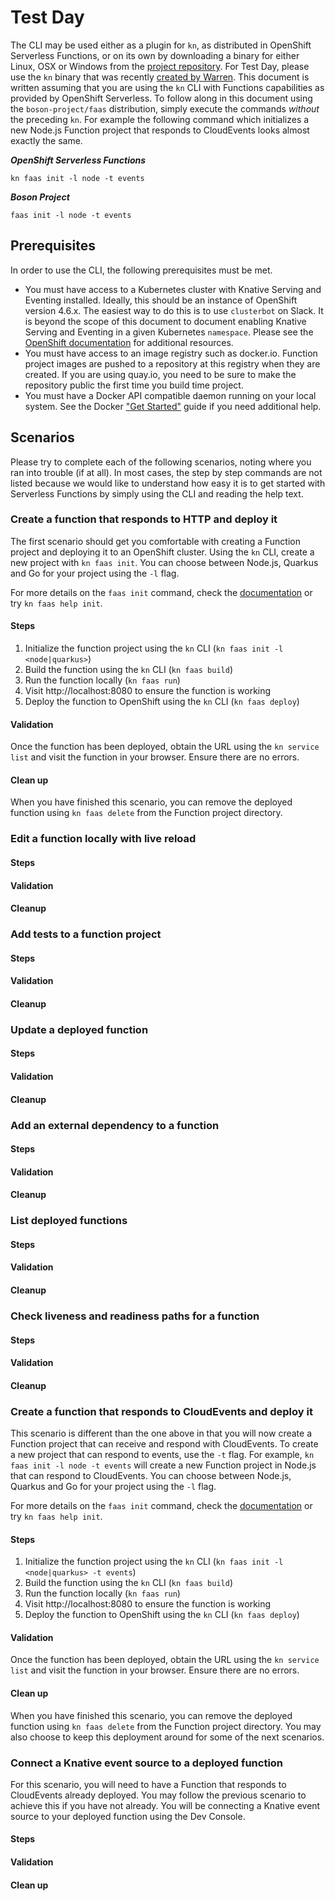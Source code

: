 # Test Day

The CLI may be used either as a plugin for `kn`, as distributed in OpenShift
Serverless Functions, or on its own by downloading a binary for either Linux,
OSX or Windows from the
[project repository](https://github.com/boson-project/faas/releases/). For Test
Day, please use the `kn` binary that was recently
[created by Warren](http://download.eng.bos.redhat.com/staging-cds/developer/openshift-serverless-clients/0.17.2-1/signed/).
This document is written assuming that you are using the `kn` CLI with Functions
capabilities as provided by OpenShift Serverless. To follow along in this
document using the `boson-project/faas` distribution, simply execute the
commands _without_ the preceding `kn`. For example the following command which
initializes a new Node.js Function project that responds to CloudEvents looks
almost exactly the same.

***OpenShift Serverless Functions***
```
kn faas init -l node -t events
```

***Boson Project***
```
faas init -l node -t events
```

## Prerequisites

In order to use the CLI, the following prerequisites must be met.

* You must have access to a Kubernetes cluster with Knative Serving and Eventing
  installed. Ideally, this should be an instance of OpenShift version 4.6.x. The
  easiest way to do this is to use `clusterbot` on Slack. It is beyond the scope
  of this document to document enabling Knative Serving and Eventing in a given
  Kubernetes `namespace`. Please see the
  [OpenShift documentation](https://srvke-486--ocpdocs.netlify.app/openshift-enterprise/latest/serverless/installing_serverless/installing-openshift-serverless.html)
  for additional resources.
* You must have access to an image registry such as docker.io. Function project
  images are pushed to a repository at this registry when they are created. If
  you are using quay.io, you need to be sure to make the repository public the
  first time you build time project.
* You must have a Docker API compatible daemon running on your local system. See
  the Docker ["Get Started"](https://www.docker.com/get-started) guide if you
  need additional help.

## Scenarios

Please try to complete each of the following scenarios, noting where you ran
into trouble (if at all). In most cases, the step by step commands are not
listed because we would like to understand how easy it is to get started with
Serverless Functions by simply using the CLI and reading the help text.


### Create a function that responds to HTTP and deploy it

The first scenario should get you comfortable with creating a Function project
and deploying it to an OpenShift cluster. Using the `kn` CLI, create a new
project with `kn faas init`. You can choose between Node.js, Quarkus and Go for
your project using the `-l` flag.

For more details on the `faas init` command, check the
[documentation](https://github.com/boson-project/faas/blob/main/docs/commands.md#init)
or try `kn faas help init`.

#### Steps

1. Initialize the function project using the `kn` CLI
   (`kn faas init -l <node|quarkus>`)
1. Build the function using the `kn` CLI (`kn faas build`)
1. Run the function locally (`kn faas run`)
1. Visit http://localhost:8080 to ensure the function is working
1. Deploy the function to OpenShift using the `kn` CLI (`kn faas deploy`)

#### Validation

Once the function has been deployed, obtain the URL using the `kn service list`
and visit the function in your browser. Ensure there are no errors.

#### Clean up

When you have finished this scenario, you can remove the deployed function using
`kn faas delete` from the Function project directory.

### Edit a function locally with live reload

#### Steps

#### Validation

#### Cleanup

### Add tests to a function project

#### Steps

#### Validation

#### Cleanup

### Update a deployed function

#### Steps

#### Validation

#### Cleanup

### Add an external dependency to a function

#### Steps

#### Validation

#### Cleanup

### List deployed functions

#### Steps

#### Validation

#### Cleanup

### Check liveness and readiness paths for a function

#### Steps

#### Validation

#### Cleanup

### Create a function that responds to CloudEvents and deploy it

This scenario is different than the one above in that you will now create a
Function project that can receive and respond with CloudEvents. To create a new
project that can respond to events, use the `-t` flag. For example,
`kn faas init -l node -t events` will create a new Function project in Node.js
that can respond to CloudEvents. You can choose between Node.js, Quarkus and Go
for your project using the `-l` flag.

For more details on the `faas init` command, check the
[documentation](https://github.com/boson-project/faas/blob/main/docs/commands.md#init)
or try `kn faas help init`.

#### Steps

1. Initialize the function project using the `kn` CLI
   (`kn faas init -l <node|quarkus> -t events`)
1. Build the function using the `kn` CLI (`kn faas build`)
1. Run the function locally (`kn faas run`)
1. Visit http://localhost:8080 to ensure the function is working
1. Deploy the function to OpenShift using the `kn` CLI (`kn faas deploy`)

#### Validation

Once the function has been deployed, obtain the URL using the `kn service list`
and visit the function in your browser. Ensure there are no errors.

#### Clean up

When you have finished this scenario, you can remove the deployed function using
`kn faas delete` from the Function project directory. You may also choose to
keep this deployment around for some of the next scenarios.

### Connect a Knative event source to a deployed function

For this scenario, you will need to have a Function that responds to CloudEvents
already deployed. You may follow the previous scenario to achieve this if you
have not already. You will be connecting a Knative event source to your deployed
function using the Dev Console.


#### Steps


#### Validation


#### Clean up


